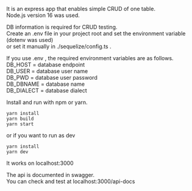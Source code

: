 It is an express app that enables simple CRUD of one table.  
Node.js version 16 was used.

DB information is required for CRUD testing.  
Create an .env file in your project root and set the environment variable (dotenv was used)  
 or set it manually in ./sequelize/config.ts .

If you use .env , the required environment variables are as follows.  
DB_HOST = database endpoint  
DB_USER = database user name  
DB_PWD = database user password  
DB_DBNAME = database name  
DB_DIALECT = database dialect

Install and run with npm or yarn.

```
yarn install
yarn build
yarn start
```

or if you want to run as dev

```
yarn install
yarn dev
```

It works on localhost:3000

The api is documented in swagger.  
You can check and test at localhost:3000/api-docs
